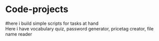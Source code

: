 # Code-projects

#here i build simple scripts for tasks at hand <br>
Here i have vocabulary quiz, password generator, pricetag creator, file name reader
